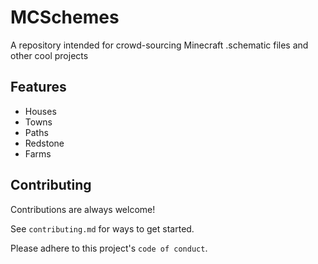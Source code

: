
# MCSchemes

A repository intended for crowd-sourcing Minecraft .schematic files and other cool projects


## Features

- Houses
- Towns
- Paths
- Redstone
- Farms



## Contributing

Contributions are always welcome!

See `contributing.md` for ways to get started.

Please adhere to this project's `code of conduct`.

